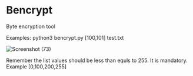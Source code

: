 # Bencrypt
Byte encryption tool

Examples:  python3 bencrypt.py [100,101] test.txt

![Screenshot (73)](https://user-images.githubusercontent.com/125908181/220179490-ad54e090-a995-46ed-a6b0-1eaa2f545edf.png)


Remember the list values should be less than equls to 255. It is mandatory. Example [0,100,200,255]
